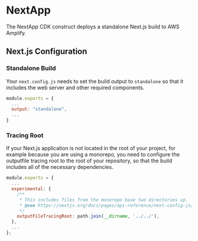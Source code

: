 # NextApp

The NextApp CDK construct deploys a standalone Next.js build to AWS Amplify.

## Next.js Configuration

### Standalone Build

Your `next.config.js` needs to set the build output to `standalone` so that it includes the web server and other required components.

```js
module.exports = {
  ...
  output: "standalone",
  ...
}
```

### Tracing Root

If your Next.js application is not located in the root of your project, for example because you are using a monorepo, you need to configure the outputfile tracing root to the root of your repository, so that the build includes all of the necessary dependencies.

```js
module.exports = {
  ...
  experimental: {
    /**
     * This includes files from the monorepo base two directories up.
     * @see https://nextjs.org/docs/pages/api-reference/next-config-js/output#caveats
     */
    outputFileTracingRoot: path.join(__dirname, '../../'),
  },
  ...
};
